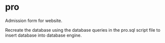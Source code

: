 # pro
Admission form for website.

Recreate the database using the database queries in the pro.sql script file to insert database into database engine.
